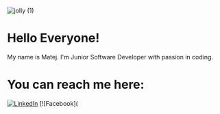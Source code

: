 ![jolly (1)](https://github.com/MatejThomka/MatejThomka/assets/97446764/14aa2c5a-bc33-49ec-87ed-5cfda6d7e07d)

# Hello Everyone!

My name is Matej. I'm Junior Software Developer with passion in coding.

# You can reach me here:
[![LinkedIn](https://img.shields.io/badge/LinkedIn-%230077B5.svg?logo=linkedin&logoColor=white)](https://www.linkedin.com/in/matej-thomka-ab2212286/) [![Facebook](
<!--
**MatejThomka/MatejThomka** is a ✨ _special_ ✨ repository because its `README.md` (this file) appears on your GitHub profile.

Here are some ideas to get you started:

- 🔭 I’m currently working on ...
- 🌱 I’m currently learning ...
- 👯 I’m looking to collaborate on ...
- 🤔 I’m looking for help with ...
- 💬 Ask me about ...
- 📫 How to reach me: ...
- 😄 Pronouns: ...
- ⚡ Fun fact: ...
-->
